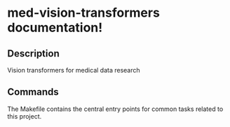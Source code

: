 # med-vision-transformers documentation!

## Description

Vision transformers for medical data research

## Commands

The Makefile contains the central entry points for common tasks related to this project.
